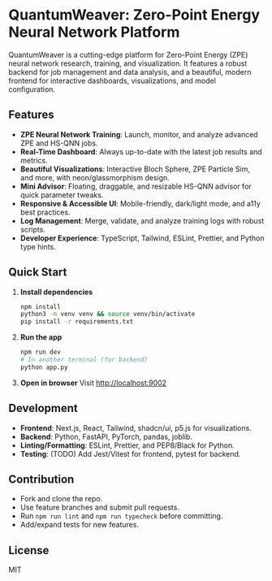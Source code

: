 # QuantumWeaver: Zero-Point Energy Neural Network Platform

QuantumWeaver is a cutting-edge platform for Zero-Point Energy (ZPE) neural network research, training, and visualization. It features a robust backend for job management and data analysis, and a beautiful, modern frontend for interactive dashboards, visualizations, and model configuration.

## Features
- **ZPE Neural Network Training**: Launch, monitor, and analyze advanced ZPE and HS-QNN jobs.
- **Real-Time Dashboard**: Always up-to-date with the latest job results and metrics.
- **Beautiful Visualizations**: Interactive Bloch Sphere, ZPE Particle Sim, and more, with neon/glassmorphism design.
- **Mini Advisor**: Floating, draggable, and resizable HS-QNN advisor for quick parameter tweaks.
- **Responsive & Accessible UI**: Mobile-friendly, dark/light mode, and a11y best practices.
- **Log Management**: Merge, validate, and analyze training logs with robust scripts.
- **Developer Experience**: TypeScript, Tailwind, ESLint, Prettier, and Python type hints.

## Quick Start

1. **Install dependencies**
   ```bash
   npm install
   python3 -m venv venv && source venv/bin/activate
   pip install -r requirements.txt
   ```

2. **Run the app**
   ```bash
   npm run dev
   # In another terminal (for backend)
   python app.py
   ```

3. **Open in browser**
   Visit [http://localhost:9002](http://localhost:9002)

## Development
- **Frontend**: Next.js, React, Tailwind, shadcn/ui, p5.js for visualizations.
- **Backend**: Python, FastAPI, PyTorch, pandas, joblib.
- **Linting/Formatting**: ESLint, Prettier, and PEP8/Black for Python.
- **Testing**: (TODO) Add Jest/Vitest for frontend, pytest for backend.

## Contribution
- Fork and clone the repo.
- Use feature branches and submit pull requests.
- Run `npm run lint` and `npm run typecheck` before committing.
- Add/expand tests for new features.

## License
MIT
